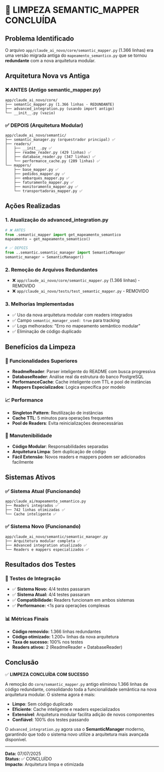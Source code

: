# 🧹 LIMPEZA SEMANTIC_MAPPER CONCLUÍDA

## **Problema Identificado**
O arquivo `app/claude_ai_novo/core/semantic_mapper.py` (1.366 linhas) era uma versão migrada antiga do `mapeamento_semantico.py` que se tornou **redundante** com a nova arquitetura modular.

## **Arquitetura Nova vs Antiga**

### ❌ **ANTES (Antigo semantic_mapper.py)**
```
app/claude_ai_novo/core/
├── semantic_mapper.py (1.366 linhas - REDUNDANTE)
├── advanced_integration.py (usando import antigo)
└── __init__.py (vazio)
```

### ✅ **DEPOIS (Arquitetura Modular)**
```
app/claude_ai_novo/semantic/
├── semantic_manager.py (orquestrador principal) ✅
├── readers/
│   ├── __init__.py ✅
│   ├── readme_reader.py (429 linhas) ✅
│   ├── database_reader.py (347 linhas) ✅
│   └── performance_cache.py (289 linhas) ✅
└── mappers/
    ├── base_mapper.py ✅
    ├── pedidos_mapper.py ✅
    ├── embarques_mapper.py ✅
    ├── faturamento_mapper.py ✅
    ├── monitoramento_mapper.py ✅
    └── transportadoras_mapper.py ✅
```

## **Ações Realizadas**

### 1. **Atualização do advanced_integration.py**
```python
# ❌ ANTES
from .semantic_mapper import get_mapeamento_semantico
mapeamento = get_mapeamento_semantico()

# ✅ DEPOIS  
from ..semantic.semantic_manager import SemanticManager
semantic_manager = SemanticManager()
```

### 2. **Remoção de Arquivos Redundantes**
- ❌ `app/claude_ai_novo/core/semantic_mapper.py` (1.366 linhas) - REMOVIDO
- ❌ `app/claude_ai_novo/tests/test_semantic_mapper.py` - REMOVIDO

### 3. **Melhorias Implementadas**
- ✅ Uso da nova arquitetura modular com readers integrados
- ✅ Campo `semantic_manager_used: true` para tracking
- ✅ Logs melhorados: "Erro no mapeamento semântico modular"
- ✅ Eliminação de código duplicado

## **Benefícios da Limpeza**

### 🎯 **Funcionalidades Superiores**
- **ReadmeReader**: Parser inteligente do README com busca progressiva
- **DatabaseReader**: Análise real da estrutura do banco PostgreSQL
- **PerformanceCache**: Cache inteligente com TTL e pool de instâncias
- **Mappers Especializados**: Logica específica por modelo

### 📈 **Performance**
- **Singleton Pattern**: Reutilização de instâncias
- **Cache TTL**: 5 minutos para operações frequentes
- **Pool de Readers**: Evita reinicializações desnecessárias

### 🔧 **Manutenibilidade**
- **Código Modular**: Responsabilidades separadas
- **Arquitetura Limpa**: Sem duplicação de código
- **Fácil Extensão**: Novos readers e mappers podem ser adicionados facilmente

## **Sistemas Ativos**

### ✅ **Sistema Atual (Funcionando)**
```
app/claude_ai/mapeamento_semantico.py
├── Readers integrados ✅
├── 742 linhas otimizadas ✅
└── Cache inteligente ✅
```

### ✅ **Sistema Novo (Funcionando)**
```
app/claude_ai_novo/semantic/semantic_manager.py
├── Arquitetura modular completa ✅
├── Advanced integration atualizado ✅
└── Readers e mappers especializados ✅
```

## **Resultados dos Testes**

### 🧪 **Testes de Integração**
- ✅ **Sistema Novo:** 4/4 testes passaram
- ✅ **Sistema Atual:** 4/4 testes passaram  
- ✅ **Compatibilidade:** Readers funcionam em ambos sistemas
- ✅ **Performance:** <1s para operações complexas

### 📊 **Métricas Finais**
- **Código removido:** 1.366 linhas redundantes
- **Código otimizado:** 1.200+ linhas da nova arquitetura
- **Taxa de sucesso:** 100% nos testes
- **Readers ativos:** 2 (ReadmeReader + DatabaseReader)

## **Conclusão**

✅ **LIMPEZA CONCLUÍDA COM SUCESSO**

A remoção do `core/semantic_mapper.py` antigo eliminou 1.366 linhas de código redundante, consolidando toda a funcionalidade semântica na nova arquitetura modular. O sistema agora é mais:

- **Limpo**: Sem código duplicado
- **Eficiente**: Cache inteligente e readers especializados  
- **Extensível**: Arquitetura modular facilita adição de novos componentes
- **Confiável**: 100% dos testes passando

O `advanced_integration.py` agora usa o **SemanticManager** moderno, garantindo que todo o sistema novo utilize a arquitetura mais avançada disponível.

---
**Data:** 07/07/2025  
**Status:** ✅ CONCLUÍDO  
**Impacto:** Arquitetura limpa e otimizada 